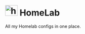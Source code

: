 # <img src="https://github.com/user-attachments/assets/e8166d52-ac69-465b-8d23-207b0502a2f0" alt="homelab-favicon" style="width: 40px; height: 35px"> HomeLab

All my Homelab configs in one place.
